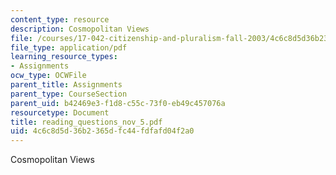 ```yaml
---
content_type: resource
description: Cosmopolitan Views
file: /courses/17-042-citizenship-and-pluralism-fall-2003/4c6c8d5d36b2365dfc44fdfafd04f2a0_reading_questions_nov_5.pdf
file_type: application/pdf
learning_resource_types:
- Assignments
ocw_type: OCWFile
parent_title: Assignments
parent_type: CourseSection
parent_uid: b42469e3-f1d8-c55c-73f0-eb49c457076a
resourcetype: Document
title: reading_questions_nov_5.pdf
uid: 4c6c8d5d-36b2-365d-fc44-fdfafd04f2a0
---
```

Cosmopolitan Views

